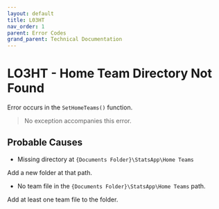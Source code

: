 ```yaml
---
layout: default
title: L03HT
nav_order: 1
parent: Error Codes
grand_parent: Technical Documentation
---
```


# LO3HT - Home Team Directory Not Found

Error occurs in the `SetHomeTeams()` function.

> No exception accompanies this error.

## Probable Causes

- Missing directory at `{Documents Folder}\StatsApp\Home Teams`

Add a new folder at that path.

- No team file in the `{Documents Folder}\StatsApp\Home Teams` path.

Add at least one team file to the folder.

